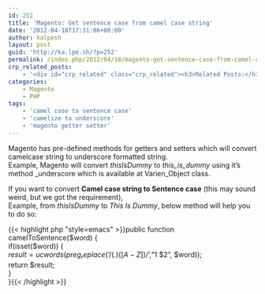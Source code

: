 ```yaml
---
id: 252
title: 'Magento: Get sentence case from camel case string'
date: '2012-04-18T17:31:06+00:00'
author: kalpesh
layout: post
guid: 'http://ka.lpe.sh/?p=252'
permalink: /index.php/2012/04/18/magento-get-sentence-case-from-camel-case-string/
crp_related_posts:
    - '<div id="crp_related" class="crp_related"><h3>Related Posts:</h3><ul><li><a href="http://ka.lpe.sh/2012/02/12/magentophp-convert-your-xml-object-to-array/"     class="crp_title">Magento/PHP: Convert your XML Object to Array</a></li><li><a href="http://ka.lpe.sh/2012/02/29/php-convert-simplexml-to-array/"     class="crp_title">PHP Convert SimpleXML object to Array</a></li><li><a href="http://ka.lpe.sh/2012/10/17/php-is_int-vs-is_numeric/"     class="crp_title">PHP: is_int() vs is_numeric()</a></li><li><a href="http://ka.lpe.sh/2013/02/09/linux-magento-daily-useful-development-commands/"     class="crp_title">Linux/Magento: Daily useful development commands</a></li><li><a href="http://ka.lpe.sh/2012/07/29/magento-php-mergingjoining-two-objects-collections/"     class="crp_title">Magento, PHP: Merging/Joining two objects collections</a></li></ul></div>'
categories:
    - Magento
    - PHP
tags:
    - 'camel case to sentence case'
    - 'camelize to underscore'
    - 'magento getter setter'
---
```


Magento has pre-defined methods for getters and setters which will convert camelcase string to underscore formatted string.  
Example, Magento will convert *thisIsDummy* to *this_is_dummy* using it’s method _underscore which is available at Varien_Object class.

If you want to convert **Camel case string to Sentence case** (this may sound weird, but we got the requirement),  
Example, from *thisIsDummy* to *This Is Dummy*, below method will help you to do so:

{{< highlight php "style=emacs" >}}public function camelToSentence($word) {  
 if(isset($word)) {  
 $result = ucwords(preg_replace(‘/(.)([A-Z])/’, “$1 $2”, $word));  
 return $result;  
 }  
 }{{< /highlight >}}